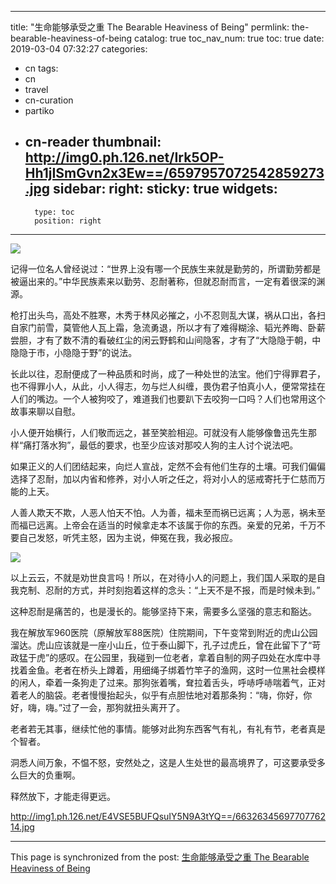 
---
title: "生命能够承受之重 The Bearable Heaviness of Being"
permlink: the-bearable-heaviness-of-being
catalog: true
toc_nav_num: true
toc: true
date: 2019-03-04 07:32:27
categories:
- cn
tags:
- cn
- travel
- cn-curation
- partiko
- cn-reader
thumbnail: http://img0.ph.126.net/Irk5OP-Hh1jISmGvn2x3Ew==/6597957072542859273.jpg
sidebar:
    right:
        sticky: true
widgets:
    -
        type: toc
        position: right
---


![](http://img0.ph.126.net/Irk5OP-Hh1jISmGvn2x3Ew==/6597957072542859273.jpg)

记得一位名人曾经说过：“世界上没有哪一个民族生来就是勤劳的，所谓勤劳都是被逼出来的。”中华民族素来以勤劳、忍耐著称，但就忍耐而言，一定有着很深的渊源。

枪打出头鸟，高处不胜寒，木秀于林风必摧之，小不忍则乱大谋，祸从口出，各扫自家门前雪，莫管他人瓦上霜，急流勇退，所以才有了难得糊涂、韬光养晦、卧薪尝胆，才有了数不清的看破红尘的闲云野鹤和山间隐客，才有了“大隐隐于朝，中隐隐于市，小隐隐于野”的说法。

长此以往，忍耐便成了一种品质和时尚，成了一种处世的法宝。他们宁得罪君子，也不得罪小人，从此，小人得志，勿与烂人纠缠，畏伪君子怕真小人，便常常挂在人们的嘴边。一个人被狗咬了，难道我们也要趴下去咬狗一口吗？人们也常用这个故事来聊以自慰。

小人便开始横行，人们敬而远之，甚至笑脸相迎。可就没有人能够像鲁迅先生那样“痛打落水狗”，最低的要求，也至少应该对那咬人狗的主人讨个说法吧。

如果正义的人们团结起来，向烂人宣战，定然不会有他们生存的土壤。可我们偏偏选择了忍耐，加以内省和修养，对小人听之任之，将对小人的惩戒寄托于仁慈而万能的上天。

人善人欺天不欺，人恶人怕天不怕。人为善，福未至而祸已远离；人为恶，祸未至而福已远离。上帝会在适当的时候拿走本不该属于你的东西。亲爱的兄弟，千万不要自己发怒，听凭主怒，因为主说，伸冤在我，我必报应。

![](http://img0.ph.126.net/MzVFpT6tHDI4qdRRl4a1Mg==/6597987858868443516.jpg)

以上云云，不就是劝世良言吗！所以，在对待小人的问题上，我们国人采取的是自我克制、忍耐的方式，并时刻抱着这样的念头：“上天不是不报，而是时候未到。”

这种忍耐是痛苦的，也是漫长的。能够坚持下来，需要多么坚强的意志和豁达。

我在解放军960医院（原解放军88医院）住院期间，下午变常到附近的虎山公园溜达。虎山应该就是一座小山丘，位于泰山脚下，孔子过虎丘，曾在此留下了“苛政猛于虎”的感叹。在公园里，我碰到一位老者，拿着自制的网子四处在水库中寻找着金鱼。老者在桥头上蹲着，用细绳子绑着竹竿子的渔网，这时一位黑社会模样的闲人，牵着一条狗走了过来。那狗张着嘴，耷拉着舌头，呼哧呼哧喘着气，正对着老人的脑袋。老者慢慢抬起头，似乎有点胆怯地对着那条狗：“嗨，你好，你好，嗨，嗨。”过了一会，那狗就扭头离开了。

老者若无其事，继续忙他的事情。能够对此狗东西客气有礼，有礼有节，老者真是个智者。

洞悉人间万象，不愠不怒，安然处之，这是人生处世的最高境界了，可这要承受多么巨大的负重啊。

释然放下，才能走得更远。

http://img1.ph.126.net/E4VSE5BUFQsuIY5N9A3tYQ==/6632634569770776214.jpg

- - -

This page is synchronized from the post: [生命能够承受之重 The Bearable Heaviness of Being](https://steemit.com/@bring/the-bearable-heaviness-of-being)
